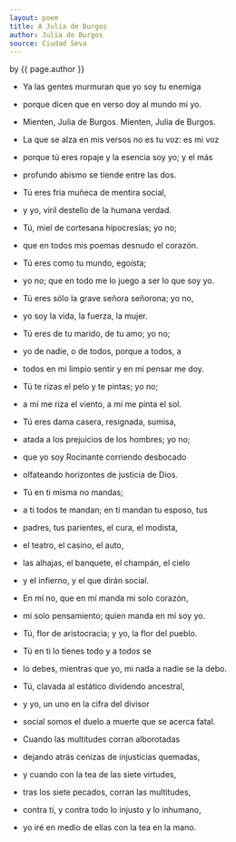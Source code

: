 ```yaml
---
layout: poem
title: A Julia de Burgos
author: Julia de Burgos
source: Ciudad Seva
---
```


<p class="citation"> by {{ page.author }}</p>

- Ya las gentes murmuran que yo soy tu enemiga
- porque dicen que en verso doy al mundo mi yo.

- Mienten, Julia de Burgos. Mienten, Julia de Burgos.
- La que se alza en mis versos no es tu voz: es mi voz
- porque tú eres ropaje y la esencia soy yo; y el más
- profundo abismo se tiende entre las dos.

- Tú eres fria muñeca de mentira social,
- y yo, viril destello de la humana verdad.

- Tú, miel de cortesana hipocresías; yo no;
- que en todos mis poemas desnudo el corazón.

- Tú eres como tu mundo, egoísta;
- yo no; que en todo me lo juego a ser lo que soy yo.

- Tú eres sólo la grave señora señorona; yo no,
- yo soy la vida, la fuerza, la mujer.

- Tú eres de tu marido, de tu amo; yo no;
- yo de nadie, o de todos, porque a todos, a
- todos en mi limpio sentir y en mi pensar me doy.

- Tú te rizas el pelo y te pintas; yo no;
- a mí me riza el viento, a mí me pinta el sol.

- Tú eres dama casera, resignada, sumisa,
- atada a los prejuicios de los hombres; yo no;
- que yo soy Rocinante corriendo desbocado
- olfateando horizontes de justicia de Dios.

- Tú en ti misma no mandas;
- a ti todos te mandan; en ti mandan tu esposo, tus
- padres, tus parientes, el cura, el modista,
- el teatro, el casino, el auto,
- las alhajas, el banquete, el champán, el cielo
- y el infierno, y el que dirán social.

- En mí no, que en mí manda mi solo corazón,
- mi solo pensamiento; quien manda en mí soy yo. 

- Tú, flor de aristocracia; y yo, la flor del pueblo.
- Tú en ti lo tienes todo y a todos se
- lo debes, mientras que yo, mi nada a nadie se la debo. 

- Tú, clavada al estático dividendo ancestral,
- y yo, un uno en la cifra del divisor
- social somos el duelo a muerte que se acerca fatal.

- Cuando las multitudes corran alborotadas
- dejando atrás cenizas de injusticias quemadas,
- y cuando con la tea de las siete virtudes,
- tras los siete pecados, corran las multitudes,
- contra ti, y contra todo lo injusto y lo inhumano,
- yo iré en medio de ellas con la tea en la mano.

